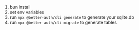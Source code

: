 1. bun install
2. set env variables
3. run `npx @better-auth/cli generate` to generate your sqlite.db
4. run `npx @better-auth/cli migrate` to generate tables
